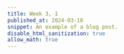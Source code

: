 ```yaml
---
title: Week 3, 1
published_at: 2024-03-18
snippet: An example of a blog post.
disable_html_sanitization: true
allow_math: true
---
```


